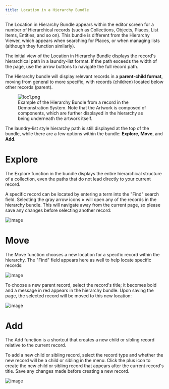 ```yaml
---
title: Location in a Hierarchy Bundle
---
```


The Location in Hierarchy Bundle appears within the editor screen for a
number of Hierarchical records (such as Collections, Objects, Places,
List Items, Entities, and so on). This bundle is different from the
Hierarchy Viewer, which appears when searching for Places, or when
managing lists (although they function similarly).

The initial view of the Location in Hierarchy Bundle displays the
record\'s hierarchical path in a laundry-list format. If the path
exceeds the width of the page, use the arrow buttons to navigate the
full record path.

The Hierarchy bundle will display relevant records in a **parent-child
format**, moving from general to more specific, with records (children)
located below other records (parent).

<figure class="align-center">
<img src="loc1.png" alt="loc1.png" />
<figcaption>Example of the Hierarchy Bundle from a record in the
Demonstration System. Note that the Artwork is composed of components,
which are further displayed in the hierarchy as being underneath the
artwork itself.</figcaption>
</figure>

The laundry-list style hierarchy path is still displayed at the top of
the bundle, while there are a few options within the bundle:
**Explore**, **Move**, and **Add**.

# Explore

The Explore function in the bundle displays the entire hierarchical
structure of a collection, even the paths that do not lead directly to
your current record.

A specific record can be located by entering a term into the \"Find\"
search field. Selecting the gray arrow icons **\>** will open any of the
records in the hierarchy bundle. This will navigate away from the
current page, so please save any changes before selecting another
record:

![image](/providence/img/loc2.png)

# Move

The Move function chooses a new location for a specific record within
the hierarchy. The \"Find\" field appears here as well to help locate
specific records:

![image](/providence/img/move.png)

To choose a new parent record, select the record's title; it becomes
bold and a message in red appears in the hierarchy bundle. Upon saving
the page, the selected record will be moved to this new location:

![image](/providence/img/move_2.png)

# Add

The Add function is a shortcut that creates a new child or sibling
record relative to the current record.

To add a new child or sibling record, select the record type and whether
the new record will be a child or sibling in the menu. Click the plus
icon to create the new child or sibling record that appears after the
current record's title. Save any changes made before creating a new
record.

![image](/providence/img/add.png)
